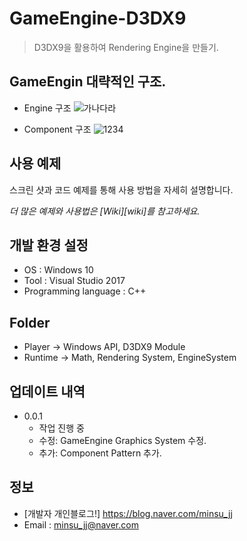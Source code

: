 # GameEngine-D3DX9
> D3DX9을 활용하여 Rendering Engine을 만들기.

## GameEngin 대략적인 구조.
* Engine 구조
![가나다라](https://user-images.githubusercontent.com/31675789/89992042-adbe1000-dcbf-11ea-99f4-9b215591c179.png)



* Component 구조
![1234](https://user-images.githubusercontent.com/31675789/90001561-8a4d9200-dccc-11ea-9534-6595459fde18.png)

## 사용 예제

스크린 샷과 코드 예제를 통해 사용 방법을 자세히 설명합니다.

_더 많은 예제와 사용법은 [Wiki][wiki]를 참고하세요._

## 개발 환경 설정
* OS : Windows 10
* Tool : Visual Studio 2017
* Programming language : C++

## Folder

- Player -> Windows API, D3DX9 Module
- Runtime -> Math, Rendering System, EngineSystem



## 업데이트 내역
* 0.0.1
    * 작업 진행 중
    * 수정: GameEngine Graphics System 수정.
    * 추가: Component Pattern 추가.

## 정보
- [개발자 개인블로그!] <https://blog.naver.com/minsu_jj>
- Email : minsu_jj@naver.com

